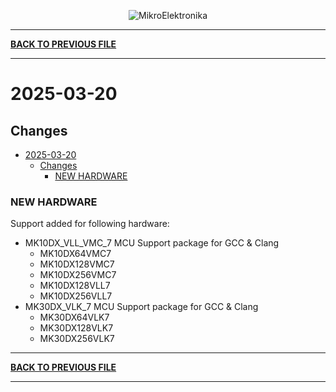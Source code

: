 <p align="center">
  <img src="http://www.mikroe.com/img/designs/beta/logo_small.png?raw=true" alt="MikroElektronika"/>
</p>

---

**[BACK TO PREVIOUS FILE](../changelog.md)**

---

# 2025-03-20

## Changes

- [2025-03-20](#2025-03-20)
  - [Changes](#changes)
    - [NEW HARDWARE](#new-hardware)

### NEW HARDWARE

Support added for following hardware:

+ MK10DX_VLL_VMC_7 MCU Support package for GCC & Clang
  + MK10DX64VMC7
  + MK10DX128VMC7
  + MK10DX256VMC7
  + MK10DX128VLL7
  + MK10DX256VLL7
+ MK30DX_VLK_7 MCU Support package for GCC & Clang
  + MK30DX64VLK7
  + MK30DX128VLK7
  + MK30DX256VLK7

---

**[BACK TO PREVIOUS FILE](../changelog.md)**

---
